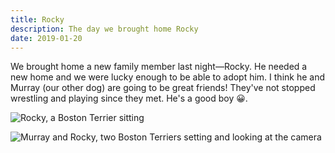 ```yaml
---
title: Rocky
description: The day we brought home Rocky
date: 2019-01-20
---
```

We brought home a new family member last night—Rocky. He needed a new home and we were lucky enough to be able to adopt him. I think he and Murray (our other dog) are going to be great friends! They've not stopped wrestling and playing since they met. He's a good boy 😀.

![Rocky, a Boston Terrier sitting](/img/posts/rocky.jpg)

![Murray and Rocky, two Boston Terriers setting and looking at the camera](/img/posts/rocky-and-murray.jpg)
